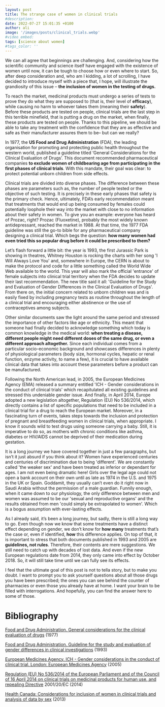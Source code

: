 ```yaml
---
layout: post
title: The strange case of women in clinical trials
#description:
date: 2022-07-27 15:01:35 +0100
author: ali
image: '/images/posts/clinical_trials.webp'
#video_embed: 
tags: [science about women]
#tags_color: ''
---
```



We can all agree that beginnings are challenging. And, considering how the scientific community and science itself have engaged with the existence of women until now, it can be tough to choose how or even where to start. So, after deep consideration and, who am I kidding, a lot of scrolling, I have decided to introduce myself with a piece that, I hope, will illustrate the grandiosity of this issue – **the inclusion of women in the testing of drugs.**

To reach the market, medicinal products must undergo a series of tests to prove they do what they are supposed to (that is, their level of **efficacy**), while causing no harm to whoever takes them (meaning their **safety**). Before these products are tested on people, clinical trials are the last step in this terrible minefield, that is putting a drug on the market, when finally, these products are tested on people. Thanks to this pipeline, we should be able to take any treatment with the confidence that they are as effective and safe as their manufacturer assures them to be– but can we really?

In 1977, the **US Food and Drug Administration** (FDA), the leading organisation for promoting and protecting public health throughout the western world, published a guideline titled ‘General Considerations for the Clinical Evaluation of Drugs’. This document recommended pharmaceutical companies **to exclude women of childbearing age from participating in the first phases of clinical trials**. With this mandate, their goal was clear: to protect potential unborn children from side effects.

Clinical trials are divided into diverse phases. The difference between these phases are parameters such as, the number of people tested or the objective of such testing. It is precisely in these early phases that safety is the primary check. Hence, ultimately, FDA’s early recommendation meant that treatments that would end up being consumed by females could potentially loophole their way into the market with close to no information about their safety in women. To give you an example: everyone has heard of Prozac, right? Prozac (Fluoxetine), probably the most widely known antidepressant, reached the market in 1988. At that time, the 1977 FDA guideline was still the go-to bible for any pharmaceutical company designing a clinical trial. Which begs the question: **how many women had even tried this so popular drug before it could be prescribed to them?**

Let’s flash forward a little bit: the year is 1993, the first Jurassic Park is showing in theatres, Whitney Houston is rocking the charts with her song 'I Will Always Love You' and, somewhere in Europe, the CERN is about to make the protocol and code for a little something called the World Wide Web available to the world. This year will also mark the official 'entrance' of female subjects into clinical trial territory when the FDA decides to update their last recommendation. The new title said it all: 'Guideline for the Study and Evaluation of Gender Differences in the Clinical Evaluation of Drugs'. From there on, the initial concern related to unborn children was and is easily fixed by including pregnancy tests as routine throughout the length of a clinical trial and encouraging either abstinence or the use of contraceptives among subjects.

Other similar documents saw the light around the same period and stressed the importance of other factors like age or ethnicity. This meant that someone had finally decided to acknowledge something which today is common knowledge in the medical world: **when treating a disease, different people might need different doses of the same drug, or even a different approach altogether.** Since each individual comes from a particular socio-economic background and showcases differences in plenty of physiological parameters (body size, hormonal cycles, hepatic or renal function, enzyme activity, to name a few), it is crucial to have available clinical data that takes into account these parameters before a product can be manufactured.

Following the North American lead, in 2005, the European Medicines Agency (EMA) released a summary entitled 'ICH - Gender considerations in the conduct of clinical trials' which recapitulated all existing guidelines and stressed this undeniable gender issue. And finally, in April 2014, Europe adopted a new legislation altogether, Regulation (EU) No 536/2014, which directly contains a list of specific populations that need to be included in a clinical trial for a drug to reach the European market. Moreover, in a fascinating turn of events, takes steps towards the inclusion and protection of pregnant and breastfeeding women in clinical trials, when appropriate. I know it sounds wild to test drugs using someone carrying a baby. Still, it is imperative to do so, as mothers with chronic conditions like asthma, diabetes or HIV/AIDS cannot be deprived of their medication during gestation.

It is a long journey we have covered together in just a few paragraphs, but isn’t it just absurd if you think about it? Women have experienced centuries and centuries of discrimination due to being 'different'. We are constantly called 'the weaker sex' and have been treated as inferior or dependant for ages. I am not even being dramatic here! Girls over the legal age could not open a bank account on their own until as late as 1974 in the U.S. and 1975 in the UK or Spain. Goddamit, they usually can’t even do it right now in Saudi Arabia without the permission of a male guardian. Funnily enough, when it came down to our physiology, the only difference between men and women was assumed to be our 'sexual and reproductive organs' and the results obtained from men 'could simply be extrapolated to women'. Which is a bogus assumption with ever-lasting effects.

As I already said, it’s been a long journey, but sadly, there is still a long way to go. Even though now we know that some treatments have a distinct effect depending on gender, we don’t know for **how many** treatments that’s the case or, even if identified, **how** this difference applies. On top of that, it is important to stress that both documents published in 1993 and 2005 are **guidelines, not rules**. Therefore, their contents are mere suggestions. We still need to catch up with decades of lost data. And even if the new European regulations date from 2014, they only came into effect by October 2018. So, it will still take time until we can fully see its effects.

I feel that the ultimate goal of this post is not to tella story, but to make you doubt. I want to prompt you to ask yourself questions about all those drugs you have been prescribed; the ones you can see behind the counter of pharmacies or even those you already have at home. I want your brain to be filled with interrogations. And hopefully, you can find the answer here to some of those.

# Bibliography
[Food and Drug Administration. General considerations for the clinical evaluation of drugs](https://babel.hathitrust.org/cgi/pt?id=umn.31951003051226s&view=1up&seq=1) (1977)

[Food and Drug Administration. Guideline for the study and evaluation of gender differences in clinical investigations](https://www.fda.gov/regulatory-information/search-fda-guidance-documents/study-and-evaluation-gender-differences-clinical-evaluation-drugs) (1993)

[European Medicines Agency. ICH - Gender considerations in the conduct of clinical trial. London: European Medicines Agency](https://www.ema.europa.eu/en/documents/scientific-guideline/ich-gender-considerations-conduct-clinical-trials-step-5_en.pdf) (2005)

[Regulation (EU) No 536/2014 of the European Parliament and of the Council of 16 April 2014 on clinical trials on medicinal products for human use, and repealing Directive](https://eur-lex.europa.eu/legal-content/EN/TXT/?uri=celex%3A32014R0536) 2001/20/EC (2014)

[Health Canada: Considerations for inclusion of women in clinical trials and analysis of data by sex](https://www.canada.ca/en/health-canada/services/drugs-health-products/drug-products/applications-submissions/guidance-documents/clinical-trials/considerations-inclusion-women-clinical-trials-analysis-data-sex-differences.html) (2013)
